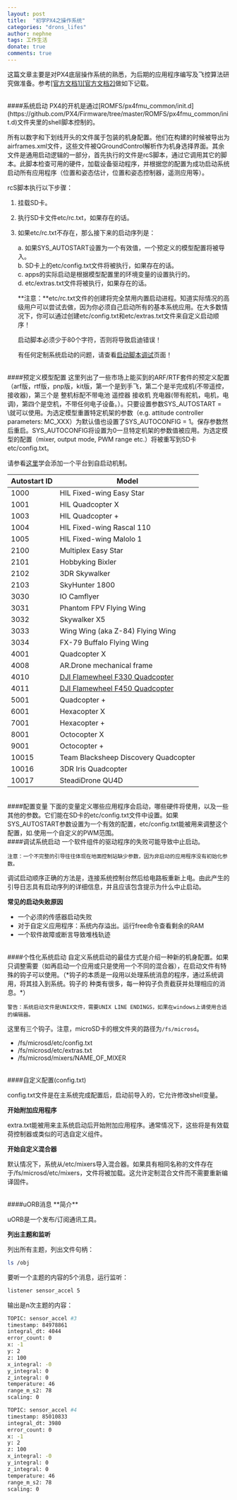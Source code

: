 ```yaml
---
layout: post
title:  "初学PX4之操作系统"
categories: "drons_lifes"
author: nephne
tags: 工作生活
donate: true
comments: true
---
```

这篇文章主要是对PX4底层操作系统的熟悉，为后期的应用程序编写及飞控算法研究做准备。参考[[官方文档1]](http://dev.px4.io/advanced-system-startup.html)[[官方文档2]](https://pixhawk.org/start?id=dev/system_startup)做如下记载。

<!--more-->
<br>
####系统启动
PX4的开机是通过[ROMFS/px4fmu_common/init.d](https://github.com/PX4/Firmware/tree/master/ROMFS/px4fmu_common/init.d)文件夹里的shell脚本控制的。

所有以数字和下划线开头的文件属于包装的机身配置。他们在构建的时候被导出为airframes.xml文件，这些文件被QGroundControl解析作为机身选择界面。其余文件是通用启动逻辑的一部分，首先执行的文件是rcS脚本，通过它调用其它的脚本。此脚本检查可用的硬件，加载设备驱动程序，并根据您的配置为成功启动系统启动所有应用程序（位置和姿态估计，位置和姿态控制器，遥测应用等）。

rcS脚本执行以下步骤：

1. 挂载SD卡。
2. 执行SD卡文件etc/rc.txt，如果存在的话。
3. 如果etc/rc.txt不存在，那么接下来的启动序列是：

	a. 如果SYS_AUTOSTART设置为一个有效值，一个预定义的模型配置将被导入。    
	b. SD卡上的etc/config.txt文件将被执行，如果存在的话。  
	c. apps的实际启动是根据模型配置里的环境变量的设置执行的。   
	d. etc/extras.txt文件将被执行，如果存在的话。

	**注意：**etc/rc.txt文件的创建将完全禁用内置启动进程。知道实际情况的高级用户可以尝试去做，因为你必须自己启动所有的基本系统应用。在大多数情况下，你可以通过创建etc/config.txt和etc/extras.txt文件来自定义启动顺序！  

	启动脚本必须少于80个字符，否则将导致启迪错误！   

	有任何定制系统启动的问题，请查看[启动脚本调试](https://pixhawk.org/dev/start_script_debugging)页面！

<br>
####预定义模型配置
这里列出了一些市场上能买到的ARF/RTF套件的预定义配置（arf版，rtf版，pnp版，kit版，第一个是到手飞，第二个是半完成机(不带遥控，接收器)，第三个是 整机标配不带电池 遥控器 接收机 充电器(带有舵机，电机，电调)，第四个是空机，不带任何电子设备。）。只要设置参数SYS_AUTOSTART = \<AUTOSTART_ID>就可以使用。为选定模型重置特定机架的参数（e.g. attitude controller parameters: MC_XXX）为默认值也设置了SYS_AUTOCONFIG = 1。保存参数然后重启。SYS_AUTOCONFIG将设置为0一旦特定机架的参数值被应用。为选定模型的配置（mixer, output mode, PWM range etc.）将被重写到SD卡etc/config.txt。    

请参看[这里](https://pixhawk.org/dev/add_platform)学会添加一个平台到自启动机制。

Autostart ID|Model
----------|----------
1000|HIL Fixed-wing Easy Star
1001|HIL Quadcopter X
1003|HIL Quadcopter +
1004|HIL Fixed-wing Rascal 110
1005|HIL Fixed-wing Malolo 1
2100|Multiplex Easy Star
2101|Hobbyking Bixler
2102|3DR Skywalker
2103|SkyHunter 1800
3030|IO Camflyer
3031|Phantom FPV Flying Wing
3032|Skywalker X5
3033|Wing Wing (aka Z-84) Flying Wing
3034|FX-79 Buffalo Flying Wing
4001|Quadcopter X
4008|AR.Drone mechanical frame
4010|[DJI Flamewheel F330 Quadcopter](https://pixhawk.org/platforms/multicopters/dji_flamewheel_330)
4011|[DJI Flamewheel F450 Quadcopter](https://pixhawk.org/platforms/multicopters/dji_flamewheel_450)
5001|Quadcopter +
6001|Hexacopter X
7001|Hexacopter +
8001|Octocopter X
9001|Octocopter +
10015|Team Blacksheep Discovery Quadcopter
10016|3DR Iris Quadcopter
10017|SteadiDrone QU4D

<br>
####配置变量
下面的变量定义哪些应用程序会启动，哪些硬件将使用，以及一些其他的参数。它们能在SD卡的etc/config.txt文件中设置。如果SYS_AUTOSTART参数设置为一个有效的配置，etc/config.txt能被用来调整这个配置，如.使用一个自定义的PWM范围。

<br>
####调试系统启动
一个软件组件的驱动程序的失败可能导致中止启动。

	注意：一个不完整的引导往往体现在地面控制站缺少参数，因为非启动的应用程序没有初始化参数。

调试启动顺序正确的方法是，连接系统控制台然后给电路板重新上电。由此产生的引导日志具有启动序列的详细信息，并且应该包含提示为什么中止启动。

**常见的启动失败原因**

- 一个必须的传感器启动失败
- 对于自定义应用程序：系统内存溢出。运行free命令查看剩余的RAM
- 一个软件故障或断言导致堆栈轨迹

<br>
####个性化系统启动
自定义系统启动的最佳方式是介绍一种新的机身配置。如果只调整需要（如再启动一个应用或只是使用一个不同的混合器），在启动文件有特殊的钩子可以使用。（*钩子的本质是一段用以处理系统消息的程序，通过系统调用，将其挂入到系统。钩子的
种类有很多，每一种钩子负责截获并处理相应的消息。*）

	警告：系统启动文件是UNIX文件，需要UNIX LINE ENDINGS，如果在windows上请使用合适的编辑器。

这里有三个钩子。注意，microSD卡的根文件夹的路径为`/fs/microsd`。

- /fs/microsd/etc/config.txt
- /fs/microsd/etc/extras.txt
- /fs/microsd/mixers/NAME_OF_MIXER

<br>
####自定义配置(config.txt)

config.txt文件是在主系统完成配置后，启动前导入的，它允许修改shell变量。

**开始附加应用程序**

extra.txt能被用来主系统启动后开始附加应用程序。通常情况下，这些将是有效载荷控制器或类似的可选自定义组件。

**开始自定义混合器**

默认情况下，系统从/etc/mixers导入混合器。如果具有相同名称的文件存在于/fs/microsd/etc/mixers，文件将被加载。这允许定制混合文件而不需要重新编译固件。

<br>
####uORB消息
**简介**

uORB是一个发布/订阅通讯工具。

**列出主题和监听**

列出所有主题，列出文件句柄：

```sh
ls /obj
```

要听一个主题的内容的5个消息，运行监听：

```sh
listener sensor_accel 5
```

输出是n次主题的内容：

```sh
TOPIC: sensor_accel #3
timestamp: 84978861
integral_dt: 4044
error_count: 0
x: -1
y: 2
z: 100
x_integral: -0
y_integral: 0
z_integral: 0
temperature: 46
range_m_s2: 78
scaling: 0

TOPIC: sensor_accel #4
timestamp: 85010833
integral_dt: 3980
error_count: 0
x: -1
y: 2
z: 100
x_integral: -0
y_integral: 0
z_integral: 0
temperature: 46
range_m_s2: 78
scaling: 0
```